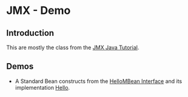 # JMX - Demo

## Introduction
This are mostly the class from the [JMX Java Tutorial](https://docs.oracle.com/javase/tutorial/jmx/index.html).

## Demos

  * A Standard Bean constructs from the [HelloMBean Interface](HelloMBean.java) and its implementation [Hello](Hello.java).

